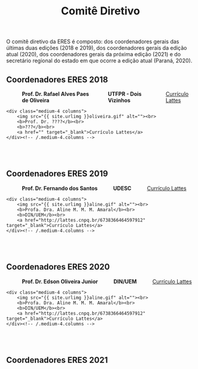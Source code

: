 ﻿---
layout: page-fullwidth
title: "Comitê Diretivo"
subheadline: ""
permalink: "/comite_diretivo/"
header:
   image_fullwidth: banner_eres2020.png
---

O comitê diretivo da ERES é composto: dos coordenadores gerais das últimas duas edições (2018 e 2019), dos coordenadores gerais da edição atual (2020), dos coordenadores gerais da próxima edição (2021) e do secretário regional do estado em que ocorre a edição atual (Paraná, 2020).

<h2>Coordenadores ERES 2018</h2>

<div class="row t30">
    <div class="medium-4 columns">
        <img src="{{ site.urlimg }}oliveira.gif" alt=""><br>
        <b>Prof. Dr. Rafael Alves Paes de Oliveira</b><br>
		<b>UTFPR - Dois Vizinhos</b><br>
		<a href="http://lattes.cnpq.br/0793753941171478" target="_blank">Currículo Lattes</a>
    </div><!-- /.medium-4.columns -->

	<div class="medium-4 columns">
        <img src="{{ site.urlimg }}oliveira.gif" alt=""><br>
        <b>Prof. Dr. ????</b><br>
		<b>???</b><br>
		<a href="" target="_blank">Currículo Lattes</a>
    </div><!-- /.medium-4.columns -->
</div><!-- /.row -->

<br><br>

<h2>Coordenadores ERES 2019</h2>

<div class="row t30">
    <div class="medium-4 columns">
        <img src="{{ site.urlimg }}santos.gif" alt=""><br>
        <b>Prof. Dr. Fernando dos Santos</b><br>
		<b>UDESC</b><br>
		<a href="http://lattes.cnpq.br/9532186865794326" target="_blank">Currículo Lattes</a>
    </div><!-- /.medium-4.columns -->

	<div class="medium-4 columns">
        <img src="{{ site.urlimg }}aline.gif" alt=""><br>
        <b>Profa. Dra. Aline M. M. M. Amaral</b><br>
		<b>DIN/UEM</b><br>
		<a href="http://lattes.cnpq.br/6738366464597912" target="_blank">Currículo Lattes</a>
    </div><!-- /.medium-4.columns -->
</div><!-- /.row -->

<br><br>

<h2>Coordenadores ERES 2020</h2>

<div class="row t30">
    <div class="medium-4 columns">
        <img src="{{ site.urlimg }}edson.jpg" alt=""><br>
        <b>Prof. Dr. Edson Oliveira Junior</b><br>
		<b>DIN/UEM</b><br>
		<a href="http://lattes.cnpq.br/8717980588591239" target="_blank">Currículo Lattes</a>
    </div><!-- /.medium-4.columns -->

	<div class="medium-4 columns">
        <img src="{{ site.urlimg }}aline.gif" alt=""><br>
        <b>Profa. Dra. Aline M. M. M. Amaral</b><br>
		<b>DIN/UEM</b><br>
		<a href="http://lattes.cnpq.br/6738366464597912" target="_blank">Currículo Lattes</a>
    </div><!-- /.medium-4.columns -->
</div><!-- /.row -->

<br><br>


<h2>Coordenadores ERES 2021</h2>
<!--
<div class="row t30">
    <div class="medium-4 columns">
        <img src="{{ site.urlimg }}edson.jpg" alt=""><br>
        <b>Prof. Dr. Edson Oliveira Junior</b><br>
		<b>DIN/UEM</b><br>
		<a href="http://lattes.cnpq.br/8717980588591239" target="_blank">Currículo Lattes</a>
    </div>

	<div class="medium-4 columns">
        <img src="{{ site.urlimg }}aline.gif" alt=""><br>
        <b>Profa. Dra. Aline M. M. M. Amaral</b><br>
		<b>DIN/UEM</b><br>
		<a href="http://lattes.cnpq.br/6738366464597912" target="_blank">Currículo Lattes</a>
    </div>
</div>

<br><br>
-->

<h2>Secretária Regional da SBC - Paraná (2020)</h2>

<div class="row t30">

    <div class="medium-4 columns">
        <img src="{{ site.urlimg }}bim.gif" alt=""><br>
        <b>Profa. Dra. Silvia Amélia Bim</b><br>
		<b>UTFPR - Curitiba</b><br>
		<a href="http://lattes.cnpq.br/1808731785135915" target="_blank">Currículo Lattes</a>
    </div><!-- /.medium-4.columns -->
	
</div><!-- /.row -->

